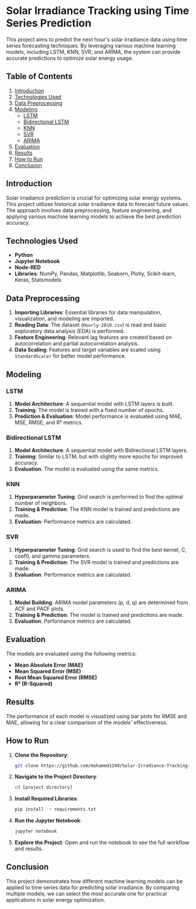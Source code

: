 # Solar Irradiance Tracking using Time Series Prediction

This project aims to predict the next hour's solar irradiance data using time series forecasting techniques. By leveraging various machine learning models, including LSTM, KNN, SVR, and ARIMA, the system can provide accurate predictions to optimize solar energy usage.

## Table of Contents
1. [Introduction](#introduction)
2. [Technologies Used](#technologies-used)
3. [Data Preprocessing](#data-preprocessing)
4. [Modeling](#modeling)
   - [LSTM](#lstm)
   - [Bidirectional LSTM](#bidirectional-lstm)
   - [KNN](#knn)
   - [SVR](#svr)
   - [ARIMA](#arima)
5. [Evaluation](#evaluation)
6. [Results](#results)
7. [How to Run](#how-to-run)
8. [Conclusion](#conclusion)

## Introduction

Solar irradiance prediction is crucial for optimizing solar energy systems. This project utilizes historical solar irradiance data to forecast future values. The approach involves data preprocessing, feature engineering, and applying various machine learning models to achieve the best prediction accuracy.

## Technologies Used

- **Python**
- **Jupyter Notebook**
- **Node-RED**
- **Libraries**: NumPy, Pandas, Matplotlib, Seaborn, Plotly, Scikit-learn, Keras, Statsmodels

## Data Preprocessing

1. **Importing Libraries**: Essential libraries for data manipulation, visualization, and modeling are imported.
2. **Reading Data**: The dataset (`Hourly-2019.csv`) is read and basic exploratory data analysis (EDA) is performed.
3. **Feature Engineering**: Relevant lag features are created based on autocorrelation and partial autocorrelation analysis.
4. **Data Scaling**: Features and target variables are scaled using `StandardScaler` for better model performance.

## Modeling

### LSTM

1. **Model Architecture**: A sequential model with LSTM layers is built.
2. **Training**: The model is trained with a fixed number of epochs.
3. **Prediction & Evaluation**: Model performance is evaluated using MAE, MSE, RMSE, and R² metrics.

### Bidirectional LSTM

1. **Model Architecture**: A sequential model with Bidirectional LSTM layers.
2. **Training**: Similar to LSTM, but with slightly more epochs for improved accuracy.
3. **Evaluation**: The model is evaluated using the same metrics.

### KNN

1. **Hyperparameter Tuning**: Grid search is performed to find the optimal number of neighbors.
2. **Training & Prediction**: The KNN model is trained and predictions are made.
3. **Evaluation**: Performance metrics are calculated.

### SVR

1. **Hyperparameter Tuning**: Grid search is used to find the best kernel, C, coef0, and gamma parameters.
2. **Training & Prediction**: The SVR model is trained and predictions are made.
3. **Evaluation**: Performance metrics are calculated.

### ARIMA

1. **Model Building**: ARIMA model parameters (p, d, q) are determined from ACF and PACF plots.
2. **Training & Prediction**: The model is trained and predictions are made.
3. **Evaluation**: Performance metrics are calculated.

## Evaluation

The models are evaluated using the following metrics:
- **Mean Absolute Error (MAE)**
- **Mean Squared Error (MSE)**
- **Root Mean Squared Error (RMSE)**
- **R² (R-Squared)**

## Results

The performance of each model is visualized using bar plots for RMSE and MAE, allowing for a clear comparison of the models' effectiveness.

## How to Run

1. **Clone the Repository**:
   ```sh
   git clone https://github.com/mohamed1249/Solar-Irradiance-Tracking-using-Time-Series-Forecasting
   ```
2. **Navigate to the Project Directory**:
   ```sh
   cd [project directory]
   ```
3. **Install Required Libraries**:
   ```sh
   pip install -r requirements.txt
   ```
4. **Run the Jupyter Notebook**:
   ```sh
   jupyter notebook
   ```
5. **Explore the Project**: Open and run the notebook to see the full workflow and results.

## Conclusion

This project demonstrates how different machine learning models can be applied to time series data for predicting solar irradiance. By comparing multiple models, we can select the most accurate one for practical applications in solar energy optimization.
